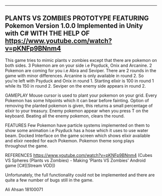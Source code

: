 -----------------------------------------------------------------
PLANTS VS ZOMBIES PROTOTYPE FEATURING Pokemon
Version 1.0.0
Implemented in Unity with C#
WITH THE HELP OF https://www.youtube.com/watch?v=pKNFp9BNnm4
-----------------------------------------------------------------

This game tries to mimic plants v zombies except that there are pokemon on both sides. 
3 Pokemon are on your side i.e Psyduck, Onix and Arcanine. 
2 Pokemon are coming for you i.e Abra and Seviper.
There are 2 rounds in the game with minor differences.
Arcanine is only available in round 2. So you're left with Psyduck and Onix in round 1.
Starting elixir is 100 in round 1 while its 150 in round 2.
Seviper on the enemy side appears in round 2.

GAMEPLAY
Mouse cursor is used to plant your pokemon on your grid.
Every Pokemon has some hitpoints which it can bear before fainting.
Option of removing the planted pokemon is given, this returns a small percentage of elixir to your treasury.
Enemy pokemon appear when you press T on the keyboard.
Beating all the enemy pokemon, clears the round.


FEATURES
Few Pokemon have particle systems implemented on them to show some animation i.e Psyduck has a hose which it uses to use water beam.
Docked Interface on the game screen which shows elixir available and elixir needed for each Pokemon.
Pokemon theme song plays throughout the game.

REFERENCES
https://www.youtube.com/watch?v=pKNFp9BNnm4 (Cubes VS Spheres (Plants vs Zombies) - Making 'Plants VS Zombies' Android game [C#][Stream VOD])


Unfortunately, the full functionality could not be implemented and there are quite a few number of bugs still in the game.


Ali Ahsan
18100071
